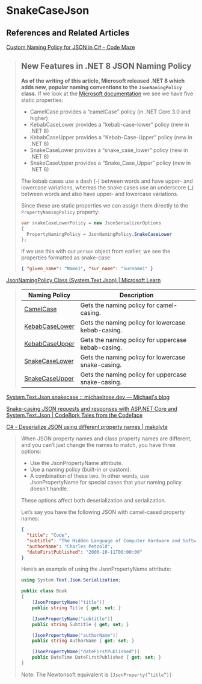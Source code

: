 # SnakeCaseJson

## References and Related Articles

[Custom Naming Policy for JSON in C# - Code Maze](https://code-maze.com/csharp-custom-naming-policy-for-json/)

> ## New Features in .NET 8 JSON Naming Policy
>
> **As of the writing of this article, Microsoft released .NET 8 which adds new, popular naming conventions to the `JsonNamingPolicy` class.** If we look at the [Microsoft documentation](https://learn.microsoft.com/en-us/dotnet/api/system.text.json.jsonnamingpolicy?view=net-8.0#properties) we see we have five static properties:
>
> - CamelCase provides a “camelCase” policy (in .NET Core 3.0 and higher)
> - KebabCaseLower provides a “kebab-case-lower” policy (new in .NET 8)
> - KebabCaseUpper provides a “Kebab-Case-Upper” policy (new in .NET 8)
> - SnakeCaseLower provides a “snake\_case\_lower” policy (new in .NET 8)
> - SnakeCaseUpper provides a “Snake\_Case\_Upper” policy (new in .NET 8)
>
> The kebab cases use a dash (-) between words and have upper- and lowercase variations, whereas the snake cases use an underscore (\_) between words and also have upper- and lowercase variations.
>
> Since these are static properties we can assign them directly to the `PropertyNamingPolicy` property:
>
> ```csharp
> var snakeCaseLowerPolicy = new JsonSerializerOptions
> {
>   PropertyNamingPolicy = JsonNamingPolicy.SnakeCaseLower
> };
> ```
>
> If we use this with our `person` object from earlier, we see the properties formatted as snake-case:
>
> ```json
> { "given_name": "Name1", "sur_name": "Surname1" }
> ```

[JsonNamingPolicy Class (System.Text.Json) | Microsoft Learn](https://learn.microsoft.com/en-us/dotnet/api/system.text.json.jsonnamingpolicy?view=net-8.0#properties)

> | Naming Policy                                                                                          | Description                                      |
> |--------------------------------------------------------------------------------------------------------|--------------------------------------------------|
> | [CamelCase](https://learn.microsoft.com/en-us/dotnet/api/system.text.json.jsonnamingpolicy.camelcase?view=net-8.0#system-text-json-jsonnamingpolicy-camelcase) | Gets the naming policy for camel-casing.         |
> | [KebabCaseLower](https://learn.microsoft.com/en-us/dotnet/api/system.text.json.jsonnamingpolicy.kebabcaselower?view=net-8.0#system-text-json-jsonnamingpolicy-kebabcaselower) | Gets the naming policy for lowercase kebab-casing. |
> | [KebabCaseUpper](https://learn.microsoft.com/en-us/dotnet/api/system.text.json.jsonnamingpolicy.kebabcaseupper?view=net-8.0#system-text-json-jsonnamingpolicy-kebabcaseupper) | Gets the naming policy for uppercase kebab-casing. |
> | [SnakeCaseLower](https://learn.microsoft.com/en-us/dotnet/api/system.text.json.jsonnamingpolicy.snakecaselower?view=net-8.0#system-text-json-jsonnamingpolicy-snakecaselower) | Gets the naming policy for lowercase snake-casing. |
> | [SnakeCaseUpper](https://learn.microsoft.com/en-us/dotnet/api/system.text.json.jsonnamingpolicy.snakecaseupper?view=net-8.0#system-text-json-jsonnamingpolicy-snakecaseupper) | Gets the naming policy for uppercase snake-casing. |

[System.Text.Json snakecase :: michaelrose.dev — Michael's blog](https://www.michaelrose.dev/posts/exploring-system-text-json/)

[Snake-casing JSON requests and responses with ASP.NET Core and System.Text.Json | CodeBork Tales from the Codeface](https://codebork.com/2021/02/14/Snake-casing-JSON-requests-and-responses-with-ASP.NET-Core-and-System.Text.Json.html)

[C# - Deserialize JSON using different property names | makolyte](https://makolyte.com/csharp-deserialize-json-using-different-property-names/)

> When JSON property names and class property names are different, and you can’t just change the names to match, you have three options:
>
> - Use the JsonPropertyName attribute.
> - Use a naming policy (built-in or custom).
> - A combination of these two. In other words, use JsonPropertyName for special cases that your naming policy doesn’t handle.
>
> These options affect both deserialization and serialization.
>
> Let’s say you have the following JSON with camel-cased property names:
>
> ```json
> {
>   "title": "Code",
>   "subtitle": "The Hidden Language of Computer Hardware and Software",
>   "authorName": "Charles Petzold",
>   "dateFirstPublished": "2000-10-11T00:00:00"
> }
> ```
>
> Here’s an example of using the JsonPropertyName attribute:
>
> ```csharp
> using System.Text.Json.Serialization;
> 
> public class Book
> {
>     [JsonPropertyName("title")]
>     public string Title { get; set; }
> 
>     [JsonPropertyName("subtitle")] 
>     public string Subtitle { get; set; } 
> 
>     [JsonPropertyName("authorName")] 
>     public string AuthorName { get; set; } 
> 
>     [JsonPropertyName("dateFirstPublished")] 
>     public DateTime DateFirstPublished { get; set; }
> }
> ```
>
> Note: The Newtonsoft equivalent is `[JsonProperty(“title”)]`
